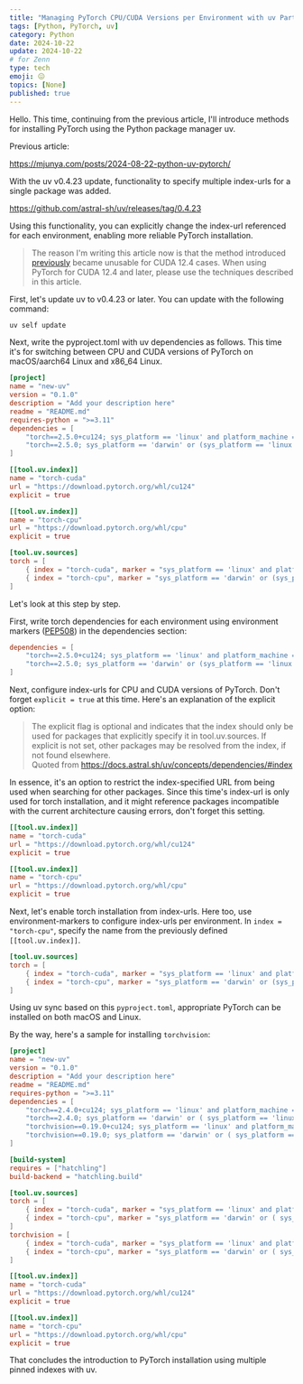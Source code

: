 ```yaml
---
title: "Managing PyTorch CPU/CUDA Versions per Environment with uv Part 2"
tags: [Python, PyTorch, uv]
category: Python
date: 2024-10-22
update: 2024-10-22
# for Zenn
type: tech
emoji: 😖
topics: [None]
published: true
---
```


Hello. This time, continuing from the previous article, I'll introduce methods for installing PyTorch using the Python package manager uv.

Previous article:

https://mjunya.com/posts/2024-08-22-python-uv-pytorch/

With the uv v0.4.23 update, functionality to specify multiple index-urls for a single package was added.

https://github.com/astral-sh/uv/releases/tag/0.4.23

Using this functionality, you can explicitly change the index-url referenced for each environment, enabling more reliable PyTorch installation.

> The reason I'm writing this article now is that the method introduced [previously](https://mjunya.com/posts/2024-08-22-python-uv-pytorch/) 
> became unusable for CUDA 12.4 cases.
> When using PyTorch for CUDA 12.4 and later, please use the techniques described in this article.

First, let's update uv to v0.4.23 or later. You can update with the following command:

```bash
uv self update
```

Next, write the pyproject.toml with uv dependencies as follows.
This time it's for switching between CPU and CUDA versions of PyTorch on macOS/aarch64 Linux and x86_64 Linux.

```toml
[project]
name = "new-uv"
version = "0.1.0"
description = "Add your description here"
readme = "README.md"
requires-python = ">=3.11"
dependencies = [
    "torch==2.5.0+cu124; sys_platform == 'linux' and platform_machine == 'x86_64'",
    "torch==2.5.0; sys_platform == 'darwin' or (sys_platform == 'linux' and platform_machine == 'aarch64')",
]

[[tool.uv.index]]
name = "torch-cuda"
url = "https://download.pytorch.org/whl/cu124"
explicit = true

[[tool.uv.index]]
name = "torch-cpu"
url = "https://download.pytorch.org/whl/cpu"
explicit = true

[tool.uv.sources]
torch = [
    { index = "torch-cuda", marker = "sys_platform == 'linux' and platform_machine == 'x86_64'"},
    { index = "torch-cpu", marker = "sys_platform == 'darwin' or (sys_platform == 'linux' and platform_machine == 'aarch64')"},
]
```

Let's look at this step by step.

First, write torch dependencies for each environment using environment markers ([PEP508](https://peps.python.org/pep-0508/)) in the dependencies section:

```toml
dependencies = [
    "torch==2.5.0+cu124; sys_platform == 'linux' and platform_machine == 'x86_64'",
    "torch==2.5.0; sys_platform == 'darwin' or (sys_platform == 'linux' and platform_machine == 'aarch64')",
]
```

Next, configure index-urls for CPU and CUDA versions of PyTorch.
Don't forget `explicit = true` at this time. Here's an explanation of the explicit option:

> The explicit flag is optional and indicates that the index should only be used for packages that explicitly specify it in tool.uv.sources. If explicit is not set, other packages may be resolved from the index, if not found elsewhere.  
> Quoted from <https://docs.astral.sh/uv/concepts/dependencies/#index>

In essence, it's an option to restrict the index-specified URL from being used when searching for other packages.
Since this time's index-url is only used for torch installation, and it might reference packages incompatible with the current architecture causing errors, don't forget this setting.

```toml
[[tool.uv.index]]
name = "torch-cuda"
url = "https://download.pytorch.org/whl/cu124"
explicit = true

[[tool.uv.index]]
name = "torch-cpu"
url = "https://download.pytorch.org/whl/cpu"
explicit = true
```

Next, let's enable torch installation from index-urls.
Here too, use environment-markers to configure index-urls per environment.
In `index = "torch-cpu"`, specify the name from the previously defined `[[tool.uv.index]]`.

```toml
[tool.uv.sources]
torch = [
    { index = "torch-cuda", marker = "sys_platform == 'linux' and platform_machine == 'x86_64'"},
    { index = "torch-cpu", marker = "sys_platform == 'darwin' or (sys_platform == 'linux' and platform_machine == 'aarch64')"},
]
```

Using uv sync based on this `pyproject.toml`, appropriate PyTorch can be installed on both macOS and Linux.

By the way, here's a sample for installing `torchvision`:

```toml
[project]
name = "new-uv"
version = "0.1.0"
description = "Add your description here"
readme = "README.md"
requires-python = ">=3.11"
dependencies = [
    "torch==2.4.0+cu124; sys_platform == 'linux' and platform_machine == 'x86_64'",
    "torch==2.4.0; sys_platform == 'darwin' or ( sys_platform == 'linux' and platform_machine == 'aarch64')",
    "torchvision==0.19.0+cu124; sys_platform == 'linux' and platform_machine == 'x86_64'",
    "torchvision==0.19.0; sys_platform == 'darwin' or ( sys_platform == 'linux' and platform_machine == 'aarch64')",
]

[build-system]
requires = ["hatchling"]
build-backend = "hatchling.build"

[tool.uv.sources]
torch = [
    { index = "torch-cuda", marker = "sys_platform == 'linux' and platform_machine == 'x86_64'"},
    { index = "torch-cpu", marker = "sys_platform == 'darwin' or ( sys_platform == 'linux' and platform_machine == 'aarch64')"},
]
torchvision = [
    { index = "torch-cuda", marker = "sys_platform == 'linux' and platform_machine == 'x86_64'"},
    { index = "torch-cpu", marker = "sys_platform == 'darwin' or ( sys_platform == 'linux' and platform_machine == 'aarch64')"},
]

[[tool.uv.index]]
name = "torch-cuda"
url = "https://download.pytorch.org/whl/cu124"
explicit = true

[[tool.uv.index]]
name = "torch-cpu"
url = "https://download.pytorch.org/whl/cpu"
explicit = true
```

That concludes the introduction to PyTorch installation using multiple pinned indexes with uv.